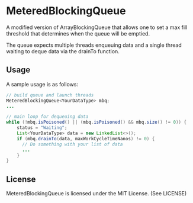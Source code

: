 # MeteredBlockingQueue

A modified version of ArrayBlockingQueue that allows one to set a max fill threshold 
that determines when the queue will be emptied.

The queue expects multiple threads enqueuing data and a single thread waiting to deque data via the drainTo function.

## Usage
A sample usage is as follows:

```java
// build queue and launch threads
MeteredBlockingQueue<YourDataType> mbq;
...

// main loop for dequeuing data
while (!mbq.isPoisoned() || (mbq.isPoisoned() && mbq.size() != 0)) {
    status = "Waiting";
    List<YourDataType> data = new LinkedList<>();
    if (mbq.drainTo(data, maxWorkCycleTimeNanos) != 0) {
      // Do something with your list of data
      ...
    }
}
```

## License
 
MeteredBlockingQueue is licensed under the MIT License. (See LICENSE) 
